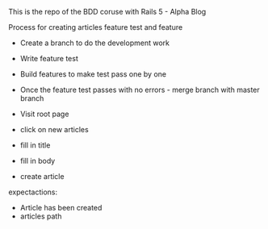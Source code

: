 This is the repo of the BDD coruse with Rails 5 - Alpha Blog

Process for creating articles feature test and feature

- Create a branch to do the development work
- Write feature test
- Build features to make test pass one by one
- Once the feature test passes with no errors - merge branch with master branch

- Visit root page
- click on new articles
- fill in title
- fill in body
- create article

expectactions:
- Article has been created
- articles path